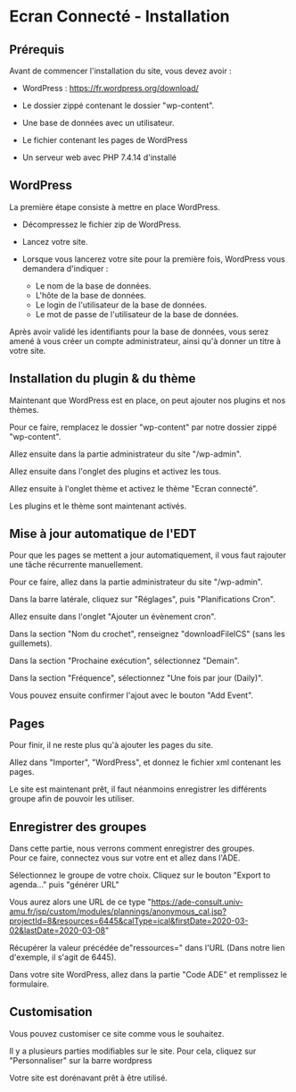 # Ecran Connecté - Installation

## Prérequis

Avant de commencer l'installation du site, vous devez avoir :

- WordPress : <https://fr.wordpress.org/download/>  

- Le dossier zippé contenant le dossier "wp-content".  

- Une base de données avec un utilisateur.  

- Le fichier contenant les pages de WordPress

- Un serveur web avec PHP 7.4.14 d'installé

## WordPress

La première étape consiste à mettre en place WordPress.  

- Décompressez le fichier zip de WordPress.  

- Lancez votre site.  

- Lorsque vous lancerez votre site pour la première fois, WordPress vous demandera d'indiquer :  
    - Le nom de la base de données.   
    - L'hôte de la base de données.  
    - Le login de l'utilisateur de la base de données.  
    - Le mot de passe de l'utilisateur de la base de données.  

Après avoir validé les identifiants pour la base de données, vous serez amené à vous créer un compte administrateur, ainsi qu'à donner un titre à votre site.  

## Installation du plugin & du thème

Maintenant que WordPress est en place, on peut ajouter nos plugins et nos thèmes.  

Pour ce faire, remplacez le dossier "wp-content" par notre dossier zippé "wp-content".  

Allez ensuite dans la partie administrateur du site "<nomdusite>/wp-admin".  

Allez ensuite dans l'onglet des plugins et activez les tous.  

Allez ensuite à l'onglet thème et activez le thème "Ecran connecté".  

Les plugins et le thème sont maintenant activés.

## Mise à jour automatique de l'EDT

Pour que les pages se mettent a jour automatiquement, il vous faut rajouter une tâche récurrente manuellement. 

Pour ce faire, allez dans la partie administrateur du site "<nomdusite>/wp-admin".  

Dans la barre latérale, cliquez sur "Réglages", puis "Planifications Cron". 

Allez ensuite dans l'onglet "Ajouter un évènement cron". 

Dans la section "Nom du crochet", renseignez "downloadFileICS" (sans les guillemets). 

Dans la section "Prochaine exécution", sélectionnez "Demain". 

Dans la section "Fréquence", sélectionnez "Une fois par jour (Daily)". 

Vous pouvez ensuite confirmer l'ajout avec le bouton "Add Event". 

## Pages

Pour finir, il ne reste plus qu'à ajouter les pages du site.

Allez dans "Importer", "WordPress", et donnez le fichier xml contenant les pages.  

Le site est maintenant prêt, il faut néanmoins enregistrer les différents groupe afin de pouvoir les utiliser.

## Enregistrer des groupes

Dans cette partie, nous verrons comment enregistrer des groupes.  
Pour ce faire, connectez vous sur votre ent et allez dans l'ADE.  

Sélectionnez le groupe de votre choix.
Cliquez sur le bouton "Export to agenda..." puis "générer URL"

Vous aurez alors une URL de ce type "https://ade-consult.univ-amu.fr/jsp/custom/modules/plannings/anonymous_cal.jsp?projectId=8&resources=6445&calType=ical&firstDate=2020-03-02&lastDate=2020-03-08"

Récupérer la valeur précédée de"ressources=" dans l'URL (Dans notre lien d'exemple, il s'agit de 6445).  

Dans votre site WordPress, allez dans la partie "Code ADE" et remplissez le formulaire.  

## Customisation

Vous pouvez customiser ce site comme vous le souhaitez.

Il y a plusieurs parties modifiables sur le site.
Pour cela, cliquez sur "Personnaliser" sur la barre wordpress

Votre site est dorénavant prêt à être utilisé.
